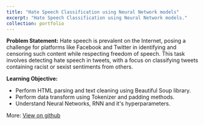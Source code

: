 ```yaml
---
title: "Hate Speech Classification using Neural Network models"
excerpt: "Hate Speech Classification using Neural Network models."
collection: portfolio
---
```


**Problem Statement:**
Hate speech is prevalent on the Internet, posing a challenge for platforms like Facebook and Twitter in identifying and censoring such content while respecting freedom of speech. This task 
involves detecting hate speech in tweets, with a focus on classifying tweets containing racist or sexist sentiments from others.

**Learning Objective:**
<ul>
<li>Perform HTML parsing and text cleaning using Beautiful Soup library.</li>
<li>Perform data transform using Tokenizer and padding methods.
<li>Understand Neural Networks, RNN and it's hyperparameters.</li>
</ul>

More: [View on github](https://github.com/Lokesh-Analytics/Neural-Network-Projects/blob/main/Neural_Nets_Sentimental_analysis.ipynb)

